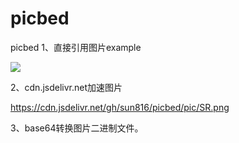 # picbed
picbed
1、直接引用图片example

![](https://git.bajinxianshen.cf/picbed/pic/sea20210226.JPG)


2、cdn.jsdelivr.net加速图片

https://cdn.jsdelivr.net/gh/sun816/picbed/pic/SR.png

3、base64转换图片二进制文件。

[base64str]:data:image/jpg;base64,/9j/4AAQSkZJRgABAQAAAQABAAD/4Q4QRXhpZgAASUkqAAgAAAACADEBAgAHAAAAJgAAAGmHBAABAAAALgAAALwAAABQaWNhc2EAAAUAAJAHAAQAAAAwMjIwAqAEAAEAAAD/AwAAA6AEAAEAAACsAQAABaAEAAEAAACS。。。。。。。。